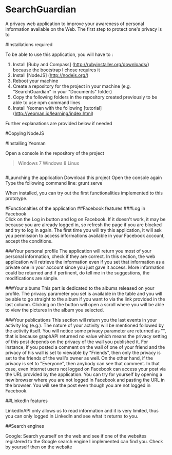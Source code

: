 SearchGuardian
==============

A privacy web application to improve your awareness of personal information available on the Web. The first step to protect one's privacy is to 



#Installations required

To be able to use this application, you will have to :
1. Install [Ruby and Compass] (http://rubyinstaller.org/downloads/) because the bootstrap I chose requires it
2. Install [NodeJS] (http://nodejs.org/)
3. Reboot your machine
4. Create a repository for the project in your machine (e.g. "SearchGuardian" in your "Documents" folder)
5. Copy the following folders in the repository created previously to be able to use npm command lines
6. Install Yeoman with the following [tutorial] (http://yeoman.io/learning/index.html)

Further explanations are provided below if needed

#Copying NodeJS


#Installing Yeoman

Open a console in the repository of the project
>Windows 7
>Windows 8
>Linux
```
```

#Launching the application
Download this project 
Open the console again
Type the following command line: grunt serve



When installed, you can try out the first functionalities implemented to this prototype.


#Functionalties of the application
##Facebook features
###Log in Facebook  
  Click on the Log in button and log on Facebook.
  If it doesn't work, it may be because you are already logged in, so refresh the page if you are blocked and try to log in again.
  The first time you will try this application, it will ask you permission to access informations available in your Facebook account, accept the conditions.

###Your personal profile
  The application will return you most of your personal information, check if they are correct. In this section, the web application will retrieve the information even if you set that information as a private one in your account since you just gave it access. More information could be returned and if pertinent, do tell me in the suggestions, the modifications are simple. 

###Your albums
  This part is dedicated to the albums released on your profile. The privacy parameter you set is available in the table and you will be able to go straight to the album if you want to via the link provided in the last column. Clicking on the button will open a scroll where you will be able to view the pictures in the album you selected.

###Your publications
  This section will return you the last events in your activity log (e.g.). The nature of your activity will be mentioned followed by the activity itself. You will notice some privacy parameter are returned as "", that is because graphAPI returned no value which means the privacy setting of this post depends on the privacy of the wall you published it. For instance, if you posted a comment on the wall of one of your friend and the privacy of his wall is set to viewable by "Friends", then only the privacy is set to the friends of the wall's owner as well. On the other hand, if the privacy is set to "Everyone", then anybody can see that comment. In that case, even Internet users not logged on Facebook can access your post via the URL provided by the application. You can try for yourself by opening a new browser where you are not logged in Facebook and pasting the URL in the browser. You will see the post even though you are not logged in Facebook.


##LinkedIn features

  LinkedInAPI only allows us to read information and it is very limited, thus you can only logged in LinkedIn and see what it returns to you.

##Search engines

  Google: Search yourself on the web and see if one of the websites registered to the Google search engine I implemented can find you. Check by yourself then on the website 


